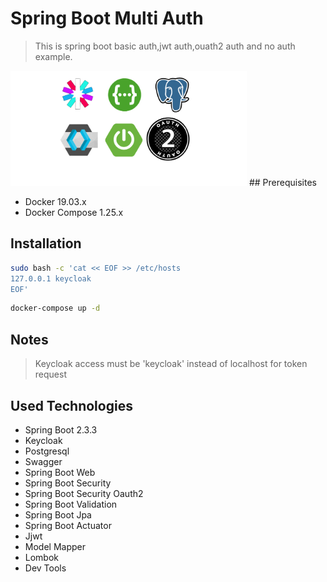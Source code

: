 # Spring Boot Multi Auth
> This is spring boot basic auth,jwt auth,ouath2 auth and no auth example.
>
<img src="https://github.com/susimsek/spring-boot-multi-auth-ex/blob/master/images/spring-boot-multi-auth-ex.png" alt="Spring Boot Multi Auth Example" width="75%" height="75%"/> 
## Prerequisites

* Docker 19.03.x
* Docker Compose 1.25.x

## Installation
```sh
sudo bash -c 'cat << EOF >> /etc/hosts
127.0.0.1 keycloak
EOF'
```

```sh
docker-compose up -d
```

## Notes

> Keycloak access must be 'keycloak' instead of localhost for token request

## Used Technologies

* Spring Boot 2.3.3
* Keycloak
* Postgresql
* Swagger
* Spring Boot Web
* Spring Boot Security
* Spring Boot Security Oauth2
* Spring Boot Validation
* Spring Boot Jpa
* Spring Boot Actuator
* Jjwt
* Model Mapper
* Lombok
* Dev Tools

